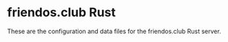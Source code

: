 # friendos.club Rust

These are the configuration and data files for the friendos.club Rust server.
